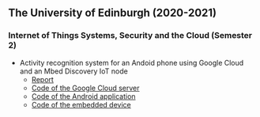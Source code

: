 ## The University of Edinburgh (2020-2021)

### Internet of Things Systems, Security and the Cloud (Semester 2)

- Activity recognition system for an Andoid phone using Google Cloud and an Mbed Discovery IoT node
    - [Report](./report.pdf)
    - [Code of the Google Cloud server](./cloud)
    - [Code of the Android application](./mobile-app)
    - [Code of the embedded device](./firmware)